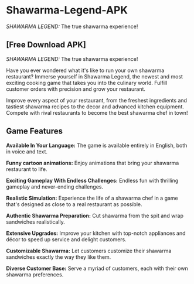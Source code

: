 # Shawarma-Legend-APK
*SHAWARMA LEGEND:* The true shawarma experience!

## [Free Download APK]

*SHAWARMA LEGEND:* The true shawarma experience!

Have you ever wondered what it's like to run your own shawarma restaurant? Immerse yourself in Shawarma Legend, the newest and most exciting cooking game that takes you into the culinary world. Fulfill customer orders with precision and grow your restaurant.

Improve every aspect of your restaurant, from the freshest ingredients and tastiest shawarma recipes to the decor and advanced kitchen equipment. Compete with rival restaurants to become the best shawarma chef in town!

## **Game Features**

**Available In Your Language:** The game is available entirely in English, both in voice and text.

**Funny cartoon animations:** Enjoy animations that bring your shawarma restaurant to life.

**Exciting Gameplay With Endless Challenges:** Endless fun with thrilling gameplay and never-ending challenges.

**Realistic Simulation:** Experience the life of a shawarma chef in a game that's designed as close to a real restaurant as possible.

**Authentic Shawarma Preparation:** Cut shawarma from the spit and wrap sandwiches realistically.

**Extensive Upgrades:** Improve your kitchen with top-notch appliances and décor to speed up service and delight customers.

**Customizable Shawarma:** Let customers customize their shawarma sandwiches exactly the way they like them.

**Diverse Customer Base:** Serve a myriad of customers, each with their own shawarma preferences.
